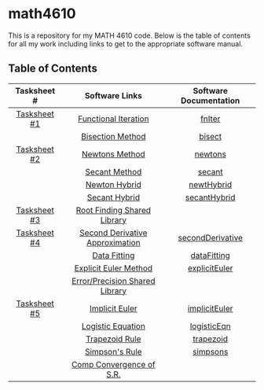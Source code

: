 # math4610
This is a repository for my MATH 4610 code. Below is the table of contents for all my work including links to get to the appropriate software manual.

## Table of Contents

|                    Tasksheet #                    |                    Software Links                   |                    Software Documentation                   |
| :-----------------------------------------------: | :-------------------------------------------------------: | :-------------------------------------------------------: |
| [Tasksheet #1](https://github.com/jake-daniels16/math4610/blob/main/HW/HW%201.pdf) | [Functional Iteration](https://github.com/jake-daniels16/math4610/blob/main/Root%20Finding%20Problem/Methods/fnIter.py) | [fnIter](https://github.com/jake-daniels16/math4610/blob/main/doc/Software%20Manual/Functional%20Iteration.md) |
| | [Bisection Method](https://github.com/jake-daniels16/math4610/blob/main/Root%20Finding%20Problem/Methods/bisect.py) | [bisect](https://github.com/jake-daniels16/math4610/blob/main/doc/Software%20Manual/Bisection.md) |
| [Tasksheet #2](https://github.com/jake-daniels16/math4610/blob/main/HW/HW%202.pdf) | [Newtons Method](https://github.com/jake-daniels16/math4610/blob/main/Root%20Finding%20Problem/Methods/newtons.py) | [newtons](https://github.com/jake-daniels16/math4610/blob/main/doc/Software%20Manual/Newton's%20Method.md) |
| | [Secant Method](https://github.com/jake-daniels16/math4610/blob/main/Root%20Finding%20Problem/Methods/secant.py) | [secant](https://github.com/jake-daniels16/math4610/blob/main/doc/Software%20Manual/Secant%20Method.md) |
| | [Newton Hybrid](https://github.com/jake-daniels16/math4610/blob/main/Root%20Finding%20Problem/Methods/newtHybrid.py) | [newtHybrid](https://github.com/jake-daniels16/math4610/blob/main/doc/Software%20Manual/Bisection-Newton%20Hybrid.md) |
| | [Secant Hybrid](https://github.com/jake-daniels16/math4610/blob/main/Root%20Finding%20Problem/Methods/secantHybrid.py) | [secantHybrid](https://github.com/jake-daniels16/math4610/blob/main/doc/Software%20Manual/Bisection-Secant%20Hybrid.md) |
| [Tasksheet #3](https://github.com/jake-daniels16/math4610/blob/main/HW/HW%203.pdf)| [Root Finding Shared Library](https://github.com/jake-daniels16/math4610/tree/main/RF%20Shared%20Library) | |
| [Tasksheet #4](https://github.com/jake-daniels16/math4610/blob/main/HW/HW%204.pdf)| [Second Derivative Approximation](https://github.com/jake-daniels16/math4610/blob/main/Derivative%20Approximation/Methods/secondDerivative.py) | [secondDerivative](https://github.com/jake-daniels16/math4610/blob/main/doc/Software%20Manual/Second%20Derivative%20Approx.md) |
| | [Data Fitting](https://github.com/jake-daniels16/math4610/blob/main/Derivative%20Approximation/Methods/dataFitting.py) | [dataFitting](https://github.com/jake-daniels16/math4610/blob/main/doc/Software%20Manual/Data%20Fitting.md) |
| | [Explicit Euler Method](https://github.com/jake-daniels16/math4610/blob/main/Derivative%20Approximation/Methods/explicitEuler.py) | [explicitEuler](https://github.com/jake-daniels16/math4610/blob/main/doc/Software%20Manual/Explicit%20Euler.md) |
| | [Error/Precision Shared Library](https://github.com/jake-daniels16/math4610/tree/main/Error%20Shared%20Library) | |
| [Tasksheet #5](https://github.com/jake-daniels16/math4610/blob/main/HW/HW%205.pdf) | [Implicit Euler](https://github.com/jake-daniels16/math4610/blob/main/Derivative%20Approximation/Methods/implicitEuler.py) | [implicitEuler](https://github.com/jake-daniels16/math4610/blob/main/doc/Software%20Manual/Implicit%20Euler.md) |
| | [Logistic Equation](https://github.com/jake-daniels16/math4610/blob/main/Derivative%20Approximation/logisticEqn.py) | [logisticEqn](https://github.com/jake-daniels16/math4610/blob/main/doc/Software%20Manual/Logistic%20Equation.md) |
| | [Trapezoid Rule](https://github.com/jake-daniels16/math4610/blob/main/Numerical%20Integration/Methods/trapezoid.py) | [trapezoid](https://github.com/jake-daniels16/math4610/blob/main/doc/Software%20Manual/Trapezoid%20Rule.md) |
| | [Simpson's Rule](https://github.com/jake-daniels16/math4610/blob/main/Numerical%20Integration/Methods/simpsons.py) | [simpsons](https://github.com/jake-daniels16/math4610/blob/main/doc/Software%20Manual/Simpson's%20Rule.md) |
| | [Comp Convergence of S.R.](https://github.com/jake-daniels16/math4610/blob/main/Numerical%20Integration/Comp_Convergence.py) | |



